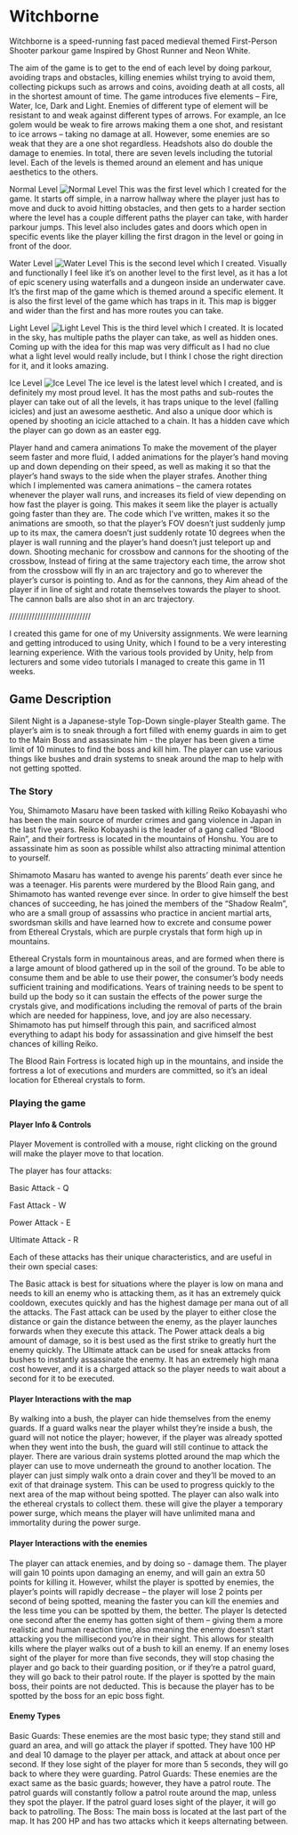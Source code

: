 # Witchborne

Witchborne is a speed-running fast paced medieval themed First-Person Shooter parkour game Inspired by Ghost Runner and Neon White.

The aim of the game is to get to the end of each level by doing parkour, avoiding traps and obstacles, killing enemies whilst trying to avoid them, collecting pickups such as arrows and coins, avoiding death at all costs, all in the shortest amount of time.
The game introduces five elements – Fire, Water, Ice, Dark and Light.
Enemies of different type of element will be resistant to and weak against different types of arrows. 
For example, an Ice golem would be weak to fire arrows making them a one shot, and resistant to ice arrows – taking no damage at all. However, some enemies are so weak that they are a one shot regardless. Headshots also do double the damage to enemies.
In total, there are seven levels including the tutorial level. Each of the levels is themed around an element and has unique aesthetics to the others.

Normal Level
![Normal Level](https://github.com/WedgeManWik/Witchborne-Readme-Website/blob/main/NormalLevel.png)
This was the first level which I created for the game. It starts off simple, in a narrow hallway where the player just has to move and duck to avoid hitting obstacles, and then gets to a harder section where the level has a couple different paths the player can take, with harder parkour jumps. 
This level also includes gates and doors which open in specific events like the player killing the first dragon in the level or going in front of the door.

Water Level
![Water Level](https://github.com/WedgeManWik/Witchborne-Readme-Website/blob/main/WaterLevel.png)
This is the second level which I created. Visually and functionally I feel like it’s on another level to the first level, as it has a lot of epic scenery using waterfalls and a dungeon inside an underwater cave. It’s the first map of the game which is themed around a specific element. It is also the first level of the game which has traps in it.
This map is bigger and wider than the first and has more routes you can take.

Light Level
![Light Level](https://github.com/WedgeManWik/Witchborne-Readme-Website/blob/main/LightLevel.png)
This is the third level which I created. 
It is located in the sky, has multiple paths the player can take, as well as hidden ones.
Coming up with the idea for this map was very difficult as I had no clue what a light level would really include, but I think I chose the right direction for it, and it looks amazing.

Ice Level
![Ice Level](https://github.com/WedgeManWik/Witchborne-Readme-Website/blob/main/IcelLevel.png)
The ice level is the latest level which I created, and is definitely my most proud level. It has the most paths and sub-routes the player can take out of all the levels, it has traps unique to the level (falling icicles) and just an awesome aesthetic. And also a unique door which is opened by shooting an icicle attached to a chain.
It has a hidden cave which the player can go down as an easter egg.

Player hand and camera animations
To make the movement of the player seem faster and more fluid, I added animations for the player’s hand moving up and down depending on their speed, as well as making it so that the player’s hand sways to the side when the player strafes. 
Another thing which I implemented was camera animations – the camera rotates whenever the player wall runs, and increases its field of view depending on how fast the player is going. This makes it seem like the player is actually going faster than they are.
The code which I’ve written, makes it so the animations are smooth, so that the player’s FOV doesn’t just suddenly jump up to its max, the camera doesn’t just suddenly rotate 10 degrees when the player is wall running and the player’s hand doesn’t just teleport up and down.
Shooting mechanic for crossbow and cannons
for the shooting of the crossbow, Instead of firing at the same trajectory each time, the arrow shot from the crossbow will fly in an arc trajectory and go to wherever the player’s cursor is pointing to.
And as for the cannons, they Aim ahead of the player if in line of sight and rotate themselves towards the player to shoot. The cannon balls are also shot in an arc trajectory.

/////////////////////////////

I created this game for one of my University assignments. We were learning and getting introduced to using Unity, which I found to be a very interesting learning experience. With the various tools provided by Unity, help from lecturers and some video tutorials I managed to create this game in 11 weeks.

## Game Description 

Silent Night is a Japanese-style Top-Down single-player Stealth game. 
The player’s aim is to sneak through a fort filled with enemy guards in aim to get to the Main Boss and  assassinate him - the player has been given a time limit of 10 minutes to find the boss and kill him.
The player can use various things like bushes and drain systems to sneak around the map to help with not getting spotted.

### The Story

You, Shimamoto Masaru have been tasked with killing Reiko Kobayashi who has been the main source of murder crimes and gang violence in Japan in the last five years.
Reiko Kobayashi is the leader of a gang called “Blood Rain”, and their fortress is located in the mountains of Honshu. You are to assassinate him as soon as possible whilst also attracting minimal attention to yourself.

Shimamoto Masaru has wanted to avenge his parents’ death ever since he was a teenager. His parents were murdered by the Blood Rain gang, and Shimamoto has wanted revenge ever since.
In order to give himself the best chances of succeeding, he has joined the members of the “Shadow Realm”, who are a small group of assassins who practice in ancient martial arts, swordsman skills and have learned how to excrete and consume power from Ethereal Crystals, which are purple crystals that form high up in mountains.

Ethereal Crystals form in mountainous areas, and are formed when there is a large amount of blood gathered up in the soil of the ground. 
To be able to consume them and be able to use their power, the consumer’s body needs sufficient training  and modifications. Years of training needs to be spent to build up the body so it can sustain the effects of the power surge the crystals give, and modifications including the removal of parts of the brain which are needed for happiness, love, and joy are also necessary. Shimamoto has put himself through this pain, and sacrificed almost everything to adapt his body for assassination and give himself the best chances of killing Reiko.

The Blood Rain Fortress is located high up in the mountains, and inside the fortress a lot of executions and murders are committed, so it’s an ideal location for Ethereal crystals to form.

### Playing the game

#### Player Info & Controls

Player Movement is controlled with a mouse, right clicking on the ground will make the player move to that location.

The player has four attacks: 

Basic Attack - Q

Fast Attack - W

Power Attack - E

Ultimate Attack - R


Each of these attacks has their unique characteristics, and are useful in their own special cases:

The Basic attack is best for situations where the player is low on mana and needs to kill an enemy who is attacking them, as it has an extremely quick cooldown, executes quickly and has the highest damage per mana out of all the attacks.
The Fast attack can be used by the player to either close the distance or gain the distance between the enemy, as the player launches forwards when they execute this attack.
The Power attack deals a big amount of damage, so it is best used as the first strike to greatly hurt the enemy quickly.
The Ultimate attack can be used for sneak attacks from bushes to instantly assassinate the enemy. It has an extremely high mana cost however, and it is a charged attack so the player needs to wait about a second for it to be executed.

#### Player Interactions with the map

By walking into a bush, the player can hide themselves from the enemy guards. If a guard walks near the player whilst they’re inside a bush, the guard will not notice the player; however, if the player was already spotted when they went into the bush, the guard will still continue to attack the player.
There are various drain systems plotted around the map which the player can use to move underneath the ground to another location. The player can just simply walk onto a drain cover and they’ll be moved to an exit of that drainage system. This can be used to progress quickly to the next area of the map without being spotted.
The player can also walk into the ethereal crystals to collect them. these will give the player a temporary power surge, which means the player will have unlimited mana and immortality during the power surge.

#### Player Interactions with the enemies

The player can attack enemies, and by doing so - damage them. The player will gain 10 points upon damaging an enemy, and will gain an extra 50 points for killing it. However, whilst the player is spotted by enemies, the player’s points will rapidly decrease – the player will lose 2 points per second of being spotted, meaning the faster you can kill the enemies and the less time you can be spotted by them, the better.
The player Is detected one second after the enemy has gotten sight of them – giving them a more realistic and human reaction time, also meaning the enemy doesn’t start attacking you the millisecond you’re in their sight. This allows for stealth kills where the player walks out of a bush to kill an enemy.
If an enemy loses sight of the player for more than five seconds, they will stop chasing the player and go back to their guarding position, or if they’re a patrol guard, they will go back to their patrol route.
If the player is spotted by the main boss, their points are not deducted. This is because the player has to be spotted by the boss for an epic boss fight.

#### Enemy Types

Basic Guards:
These enemies are the most basic type; they stand still and guard an area, and will go attack the player if spotted.  They have 100 HP and deal 10 damage to the player per attack, and attack at about once per second. If they lose sight of the player for more than 5 seconds, they will go back to where they were guarding.
Patrol Guards:
These enemies are the exact same as the basic guards; however, they have a patrol route. The patrol guards will constantly follow a patrol route around the map, unless they spot the player. If the patrol guard loses sight of the player, it will go back to patrolling.
The Boss:
The main boss is located at the last part of the map. It has 200 HP and has two attacks which it keeps alternating between.

